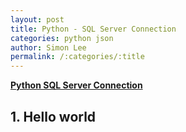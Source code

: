 ```yaml
---
layout: post
title: Python - SQL Server Connection
categories: python json
author: Simon Lee
permalink: /:categories/:title
---
```


<strong>[Python SQL Server Connection][python-sql]</strong>

## 1. Hello world

<br>
<br>
<br>

[python-sql]: https://www.freecodecamp.org/news/connect-python-with-sql/

